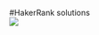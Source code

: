 #HakerRank solutions  
<img src="https://img.shields.io/badge/Problems%20Solved-18-blueviolet?style=for-the-badge">
